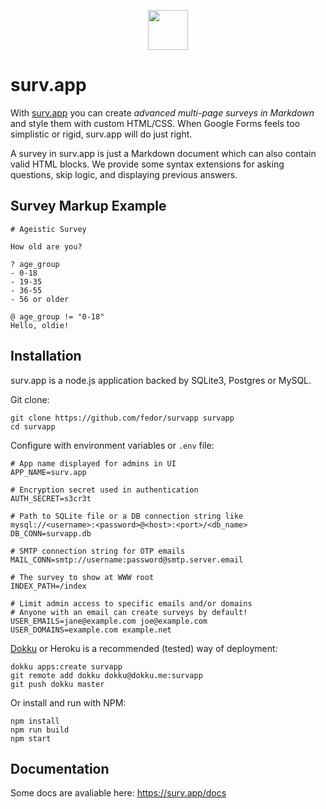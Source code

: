 <p align="center"><img src="https://surv.app/logo.png" width="64" height="64"></p>

# surv.app

With [surv.app](//surv.app) you can create _advanced multi-page surveys in Markdown_ and style them with custom HTML/CSS. When Google Forms feels too simplistic or rigid, surv.app will do just right.

A survey in surv.app is just a Markdown document which can also contain valid HTML blocks. We provide some syntax extensions for asking questions, skip logic, and displaying previous answers.

## Survey Markup Example

```
# Ageistic Survey

How old are you?

? age_group
- 0-18
- 19-35
- 36-55
- 56 or older

@ age_group != "0-18"
Hello, oldie!

```

## Installation

surv.app is a node.js application backed by SQLite3, Postgres or MySQL.

Git clone:

```
git clone https://github.com/fedor/survapp survapp
cd survapp
```

Configure with environment variables or `.env` file:

```
# App name displayed for admins in UI
APP_NAME=surv.app

# Encryption secret used in authentication
AUTH_SECRET=s3cr3t

# Path to SQLite file or a DB connection string like mysql://<username>:<password>@<host>:<port>/<db_name>
DB_CONN=survapp.db

# SMTP connection string for OTP emails
MAIL_CONN=smtp://username:password@smtp.server.email

# The survey to show at WWW root
INDEX_PATH=/index

# Limit admin access to specific emails and/or domains
# Anyone with an email can create surveys by default!
USER_EMAILS=jane@example.com joe@example.com
USER_DOMAINS=example.com example.net
```

[Dokku](http://dokku.viewdocs.io/dokku/) or Heroku is a recommended (tested) way of deployment:

```
dokku apps:create survapp
git remote add dokku dokku@dokku.me:survapp
git push dokku master
```

Or install and run with NPM:

```
npm install
npm run build
npm start
```

## Documentation

Some docs are avaliable here: https://surv.app/docs
